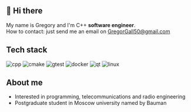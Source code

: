 ## 👋 Hi there

My name is Gregory and I'm C++ **software engineer**.  
How to contact: just send me an email on [GregorGall50@gmail.com](mailto:GregorGall50@gmail.com)

## Tech stack
![cpp](https://img.shields.io/badge/Code-C++14/17-00599C?logo=cplusplus&style=flat)
![cmake](https://img.shields.io/badge/Tools-CMake-064F8C?logo=cmake&style=flat)
![gtest](https://img.shields.io/badge/Tools-GTest-4285F4?logo=google&logoColor=white&style=flat)
![docker](https://img.shields.io/badge/Tools-Docker-2496ED?logo=docker&logoColor=white&style=flat)
![qt](https://img.shields.io/badge/Tools-Qt-41CD52?logo=qt&logoColor=white&style=flat)
![linux](https://img.shields.io/badge/Os-Linux-FCC624?logo=linux&logoColor=white&style=flat)

## About me

- Interested in programming, telecommunications and radio engineering 
- Postgraduate student in Moscow university named by Bauman
